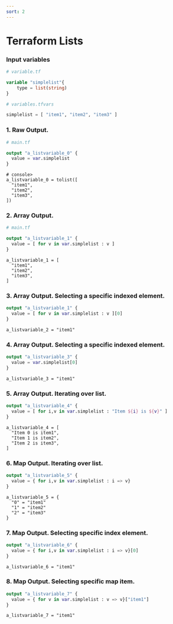 ```yaml
---
sort: 2
---
```


# Terraform Lists

### Input variables

```terraform
# variable.tf

variable "simplelist"{
    type = list(string)
}
```

```terraform
# variables.tfvars

simplelist = [ "item1", "item2", "item3" ]

```

### 1. Raw Output.

```terraform
# main.tf

output "a_listvariable_0" {
  value = var.simplelist
}

```

```console
# console>
a_listvariable_0 = tolist([
  "item1",
  "item2",
  "item3",
])
```

### 2. Array Output.

```terraform
# main.tf

output "a_listvariable_1" {
  value = [ for v in var.simplelist : v ]
}
```


```console
a_listvariable_1 = [
  "item1",
  "item2",
  "item3",
]

```


### 3. Array Output. Selecting a specific indexed element.

```terraform
output "a_listvariable_1" {
  value = [ for v in var.simplelist : v ][0]
}
```


```console
a_listvariable_2 = "item1"
```

### 4. Array Output. Selecting a specific indexed element.

```terraform
output "a_listvariable_3" {
  value = var.simplelist[0]
}
```

```console
a_listvariable_3 = "item1"
```

### 5. Array Output. Iterating over list.


```terraform
output "a_listvariable_4" {
  value = [ for i,v in var.simplelist : "Item ${i} is ${v}" ]
}
```

```console
a_listvariable_4 = [
  "Item 0 is item1",
  "Item 1 is item2",
  "Item 2 is item3",
]
```

### 6. Map Output. Iterating over list.

```terraform
output "a_listvariable_5" {
  value = { for i,v in var.simplelist : i => v}
}
```

```console
a_listvariable_5 = {
  "0" = "item1"
  "1" = "item2"
  "2" = "item3"
}
```

### 7. Map Output. Selecting specific index element.

```terraform
output "a_listvariable_6" {
  value = { for i,v in var.simplelist : i => v}[0]
}
```

```console
a_listvariable_6 = "item1"
```

### 8. Map Output.  Selecting specific map item.

```terraform
output "a_listvariable_7" {
  value = { for v in var.simplelist : v => v}["item1"]
}
```

```console
a_listvariable_7 = "item1"
```